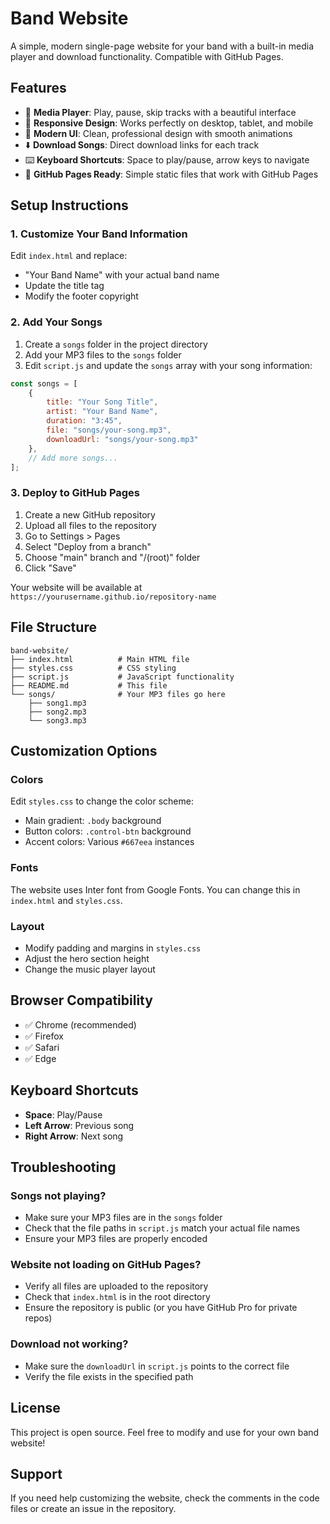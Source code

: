 # Band Website

A simple, modern single-page website for your band with a built-in media player and download functionality. Compatible with GitHub Pages.

## Features

- 🎵 **Media Player**: Play, pause, skip tracks with a beautiful interface
- 📱 **Responsive Design**: Works perfectly on desktop, tablet, and mobile
- 🎨 **Modern UI**: Clean, professional design with smooth animations
- ⬇️ **Download Songs**: Direct download links for each track
- ⌨️ **Keyboard Shortcuts**: Space to play/pause, arrow keys to navigate
- 🎯 **GitHub Pages Ready**: Simple static files that work with GitHub Pages

## Setup Instructions

### 1. Customize Your Band Information

Edit `index.html` and replace:
- "Your Band Name" with your actual band name
- Update the title tag
- Modify the footer copyright

### 2. Add Your Songs

1. Create a `songs` folder in the project directory
2. Add your MP3 files to the `songs` folder
3. Edit `script.js` and update the `songs` array with your song information:

```javascript
const songs = [
    {
        title: "Your Song Title",
        artist: "Your Band Name",
        duration: "3:45",
        file: "songs/your-song.mp3",
        downloadUrl: "songs/your-song.mp3"
    },
    // Add more songs...
];
```

### 3. Deploy to GitHub Pages

1. Create a new GitHub repository
2. Upload all files to the repository
3. Go to Settings > Pages
4. Select "Deploy from a branch"
5. Choose "main" branch and "/(root)" folder
6. Click "Save"

Your website will be available at `https://yourusername.github.io/repository-name`

## File Structure

```
band-website/
├── index.html          # Main HTML file
├── styles.css          # CSS styling
├── script.js           # JavaScript functionality
├── README.md           # This file
└── songs/              # Your MP3 files go here
    ├── song1.mp3
    ├── song2.mp3
    └── song3.mp3
```

## Customization Options

### Colors
Edit `styles.css` to change the color scheme:
- Main gradient: `.body` background
- Button colors: `.control-btn` background
- Accent colors: Various `#667eea` instances

### Fonts
The website uses Inter font from Google Fonts. You can change this in `index.html` and `styles.css`.

### Layout
- Modify padding and margins in `styles.css`
- Adjust the hero section height
- Change the music player layout

## Browser Compatibility

- ✅ Chrome (recommended)
- ✅ Firefox
- ✅ Safari
- ✅ Edge

## Keyboard Shortcuts

- **Space**: Play/Pause
- **Left Arrow**: Previous song
- **Right Arrow**: Next song

## Troubleshooting

### Songs not playing?
- Make sure your MP3 files are in the `songs` folder
- Check that the file paths in `script.js` match your actual file names
- Ensure your MP3 files are properly encoded

### Website not loading on GitHub Pages?
- Verify all files are uploaded to the repository
- Check that `index.html` is in the root directory
- Ensure the repository is public (or you have GitHub Pro for private repos)

### Download not working?
- Make sure the `downloadUrl` in `script.js` points to the correct file
- Verify the file exists in the specified path

## License

This project is open source. Feel free to modify and use for your own band website!

## Support

If you need help customizing the website, check the comments in the code files or create an issue in the repository. 